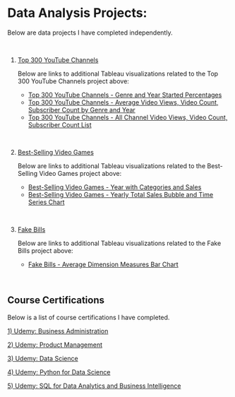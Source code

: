 # Data Analysis Projects:

Below are data projects I have completed independently. 

<br>

1) [Top 300 YouTube Channels](https://github.com/jersonscruz/Data-Analysis-Projects/blob/main/2023%20Data%20Project%20-%2001%20Top%20300%20YouTube%20Channels.ipynb)
  
      Below are links to additional Tableau visualizations related to the Top 300 YouTube Channels project above:
  
      - [Top 300 YouTube Channels - Genre and Year Started Percentages](https://public.tableau.com/app/profile/jerson.cruz/viz/Top300YouTubeChannels-GenreandYearStartedPercentages/DashboardYT1)
      - [Top 300 YouTube Channels - Average Video Views, Video Count, Subscriber Count by Genre and Year](https://public.tableau.com/app/profile/jerson.cruz/viz/Top300YouTubeChannels-AverageVideoViewsVideoCountSubscriberCountbyGenreandYear/DashboardYT2)
    - [Top 300 YouTube Channels - All Channel Video Views, Video Count, Subscriber Count List](https://public.tableau.com/app/profile/jerson.cruz/viz/Top300YouTubeChannels-AllChannelVideoViewsVideoCountSubscriberCountList/DashboardYT3)

<br>

2) [Best-Selling Video Games](https://github.com/jersonscruz/Data-Analysis-Projects/blob/main/2023%20Data%20Project%20-%2002%20Best-Selling%20Video%20Games.ipynb)
  
      Below are links to additional Tableau visualizations related to the Best-Selling Video Games project above:
  
      - [Best-Selling Video Games - Year with Categories and Sales](https://public.tableau.com/app/profile/jerson.cruz/viz/BestSellingVideoGames-YearwithCategoriesandSales/DashboardVG1)
      - [Best-Selling Video Games - Yearly Total Sales Bubble and Time Series Chart](https://public.tableau.com/app/profile/jerson.cruz/viz/BestSellingVideoGames-YearlyTotalSalesBubbleandTimeSeriesChart/DashboardVG2)

<br>

3) [Fake Bills](https://github.com/jersonscruz/Data-Analysis-Projects/blob/main/2023%20Data%20Project%20-%2003%20Fake%20Bills.ipynb)
  
    Below are links to additional Tableau visualizations related to the Fake Bills project above:
  
    - [Fake Bills - Average Dimension Measures Bar Chart](https://public.tableau.com/app/profile/jerson.cruz/viz/FakeBills-AverageDimensionMeasuresBarChart/DashboardFB1)

<br>

## Course Certifications

Below is a list of course certifications I have completed.

[1) Udemy: Business Administration](https://www.udemy.com/certificate/UC-10fff2e9-2d71-43fc-bb75-70e77049b806/)

[2) Udemy: Product Management](https://www.udemy.com/certificate/UC-d85bd332-df51-473e-8650-e753e025aa9f/)

[3) Udemy: Data Science](https://www.udemy.com/certificate/UC-8b297df9-f0a2-4484-b589-a17885a1eaaa/)

[4) Udemy: Python for Data Science](https://www.udemy.com/certificate/UC-e11b1e60-2839-4a9f-93ef-f5a3def2197b/)

[5) Udemy: SQL for Data Analytics and Business Intelligence](https://www.udemy.com/certificate/UC-f01487ca-c75e-4bbf-a671-e8ceb2dc7f82/)
